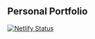 ## Personal Portfolio

[![Netlify Status](https://api.netlify.com/api/v1/badges/b103b287-94c6-4fa8-bc8a-b920656db81a/deploy-status)](https://app.netlify.com/sites/cheery-semolina-c53cd7/deploys)

